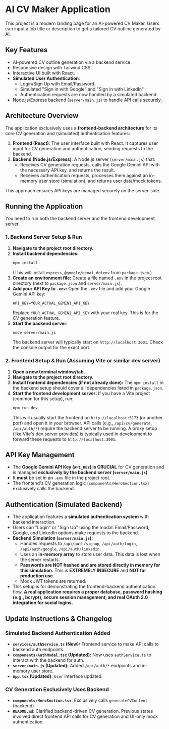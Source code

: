 
# AI CV Maker Application

This project is a modern landing page for an AI-powered CV Maker. Users can input a job title or description to get a tailored CV outline generated by AI.

## Key Features

*   AI-powered CV outline generation via a backend service.
*   Responsive design with Tailwind CSS.
*   Interactive UI built with React.
*   **Simulated User Authentication**:
    *   Login/Sign Up with Email/Password.
    *   Simulated "Sign in with Google" and "Sign in with LinkedIn".
    *   Authentication requests are now handled by a simulated backend.
*   Node.js/Express backend (`server/main.js`) to handle API calls securely.

## Architecture Overview

The application exclusively uses a **frontend-backend architecture** for its core CV generation and (simulated) authentication features:

1.  **Frontend (React)**: The user interface built with React. It captures user input for CV generation and authentication, sending requests to the backend.
2.  **Backend (Node.js/Express)**: A Node.js server (`server/main.js`) that:
    *   Receives CV generation requests, calls the Google Gemini API with the necessary API key, and returns the result.
    *   Receives authentication requests, processes them against an in-memory user store (simulation), and returns user data/mock tokens.

This approach ensures API keys are managed securely on the server-side.

## Running the Application

You need to run both the backend server and the frontend development server.

### 1. Backend Server Setup & Run

1.  **Navigate to the project root directory.**
2.  **Install backend dependencies:**
    ```bash
    npm install
    ```
    (This will install `express`, `@google/genai`, `dotenv` from `package.json`.)
3.  **Create an environment file:**
    Create a file named `.env` in the project root directory (next to `package.json` and `server/main.js`).
4.  **Add your API Key to `.env`:**
    Open the `.env` file and add your Google Gemini API key:
    ```
    API_KEY=YOUR_ACTUAL_GEMINI_API_KEY
    ```
    Replace `YOUR_ACTUAL_GEMINI_API_KEY` with your real key. This is for the CV generation feature.
5.  **Start the backend server:**
    ```bash
    node server/main.js
    ```
    The backend server will typically start on `http://localhost:3001`. Check the console output for the exact port.

### 2. Frontend Setup & Run (Assuming Vite or similar dev server)

1.  **Open a new terminal window/tab.**
2.  **Navigate to the project root directory.**
3.  **Install frontend dependencies (if not already done):**
    The `npm install` in the backend setup should cover all dependencies listed in `package.json`.
4.  **Start the frontend development server:**
    If you have a Vite project (common for this setup), run:
    ```bash
    npm run dev
    ```
    This will usually start the frontend on `http://localhost:5173` (or another port) and open it in your browser.
    API calls (e.g., `/api/cv/generate`, `/api/auth/*`) require the backend server to be running. A proxy setup (like Vite's dev server provides) is typically used in development to forward these requests to `http://localhost:3001`.

## API Key Management

*   The **Google Gemini API Key (`API_KEY`) is CRUCIAL** for CV generation and is managed **exclusively by the backend server (`server/main.js`)**.
*   It **must** be set in an `.env` file in the project root.
*   The frontend's CV generation logic (`components/HeroSection.tsx`) exclusively calls the backend.

## Authentication (Simulated Backend)

*   The application features a **simulated authentication system** with backend interaction.
*   Users can "Login" or "Sign Up" using the modal. Email/Password, Google, and LinkedIn options make requests to the backend.
*   **Backend Simulation (`server/main.js`):**
    *   Handles requests to `/api/auth/signup`, `/api/auth/login`, `/api/auth/google`, `/api/auth/linkedin`.
    *   Uses an **in-memory array** to store user data. This data is lost when the server restarts.
    *   **Passwords are NOT hashed and are stored directly in memory for this simulation.** This is **EXTREMELY INSECURE** and **NOT for production use.**
    *   Mock JWT tokens are returned.
*   This setup is for demonstrating the frontend-backend authentication flow. **A real application requires a proper database, password hashing (e.g., bcrypt), secure session management, and real OAuth 2.0 integration for social logins.**

## Update Instructions & Changelog

### Simulated Backend Authentication Added
*   **`services/authService.ts` (New):** Frontend service to make API calls to backend auth endpoints.
*   **`components/AuthModal.tsx` (Updated):** Now uses `authService.ts` to interact with the backend for auth.
*   **`server/main.js` (Updated):** Added `/api/auth/*` endpoints and in-memory user store.
*   **`App.tsx` (Updated):** `User` interface updated.

### CV Generation Exclusively Uses Backend
*   **`components/HeroSection.tsx`**: Exclusively calls `generateCVContent` (backend).
*   **`README.md`**: Clarified backend-driven CV generation.
Previous states involved direct frontend API calls for CV generation and UI-only mock authentication.
